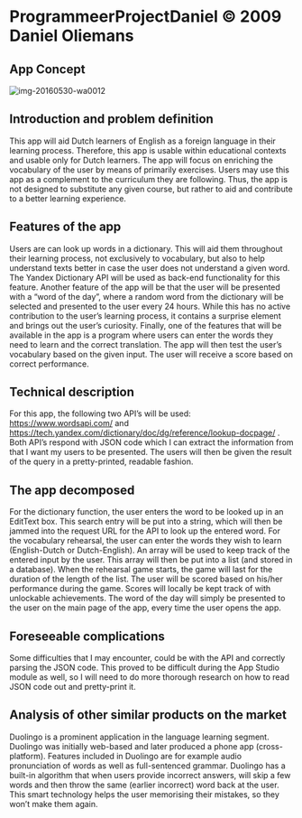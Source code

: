 # ProgrammeerProjectDaniel © 2009 Daniel Oliemans

## App Concept

![img-20160530-wa0012](https://cloud.githubusercontent.com/assets/18482747/15654461/bf7b9708-2694-11e6-81f6-33673aaeccbc.jpeg)

## Introduction and problem definition

This app will aid Dutch learners of English as a foreign language in their learning process. Therefore, this app is usable within educational contexts and usable only for Dutch learners.  The app will focus on enriching the vocabulary of the user by means of primarily exercises. Users may use this app as a complement to the curriculum they are following. Thus, the app is not designed to substitute any given course, but rather to aid and contribute to a better learning experience. 

## Features of the app

Users are can look up words in a dictionary. This will aid them throughout their learning process, not exclusively to vocabulary, but also to help understand texts better in case the user does not understand a given word. The Yandex Dictionary API will be used as back-end functionality for this feature.
Another feature of the app will be that the user will be presented with a “word of the day”, where a random word from the dictionary will be selected and presented to the user every 24 hours. While this has no active contribution to the user’s learning process, it contains a surprise element and brings out the user’s curiosity. 
Finally, one of the features that will be available in the app is a program where users can enter the words they need to learn and the correct translation. The app will then test the user’s vocabulary based on the given input. The user will receive a score based on correct performance. 

## Technical description

For this app, the following two API’s will be used:
https://www.wordsapi.com/ and 
https://tech.yandex.com/dictionary/doc/dg/reference/lookup-docpage/ .
Both API’s respond with JSON code which I can extract the information from that I want my users to be presented. The users will then be given the result of the query in a pretty-printed, readable fashion. 

## The app decomposed

For the dictionary function, the user enters the word to be looked up in an EditText box. This search entry will be put into a string, which will then be jammed into the request URL for the API to look up the entered word.
For the vocabulary rehearsal, the user can enter the words they wish to learn (English-Dutch or Dutch-English). An array will be used to keep track of the entered input by the user. This array will then be put into a list (and stored in a database). When the rehearsal game starts, the game will last for the duration of the length of the list. The user will be scored based on his/her performance during the game. Scores will locally be kept track of with unlockable achievements.
The word of the day will simply be presented to the user on the main page of the app, every time the user opens the app.

## Foreseeable complications

Some difficulties that I may encounter, could be with the API and correctly parsing the JSON code. This proved to be difficult during the App Studio module as well, so I will need to do more thorough research on how to read JSON code out and pretty-print it. 

## Analysis of other similar products on the market

Duolingo is a prominent application in the language learning segment. Duolingo was initially web-based and later produced a phone app (cross-platform). Features included in Duolingo are for example audio pronunciation of words as well as full-sentenced grammar. Duolingo has a built-in algorithm that when users provide incorrect answers, will skip a few words and then throw the same (earlier incorrect) word back at the user. This smart technology helps the user memorising their mistakes, so they won’t make them again.
